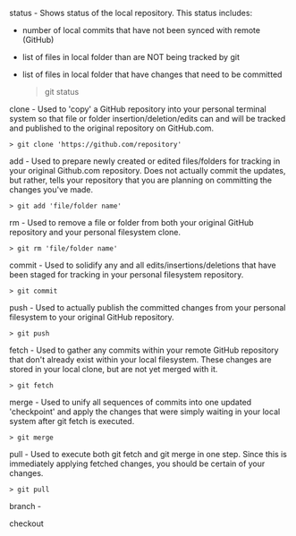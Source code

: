 status - Shows status of the local repository. This status includes:
- number of local commits that have not been synced with remote (GitHub)
- list of files in local folder than are NOT being tracked by git
- list of files in local folder that have changes that need to be committed

	> git status

clone - Used to 'copy' a GitHub repository into your personal terminal system so that file or folder insertion/deletion/edits can and will be tracked and published to the original repository on GitHub.com. 

	> git clone 'https://github.com/repository'  

add - Used to prepare newly created or edited files/folders for tracking in your original Github.com repository. Does not actually commit the updates, but rather, tells your repository that you are planning on committing the changes you've made.  

	> git add 'file/folder name'

rm - Used to remove a file or folder from both your original GitHub repository and your personal filesystem clone. 

	> git rm 'file/folder name'

commit - Used to solidify any and all edits/insertions/deletions that have been staged for tracking in your personal filesystem repository.  

	> git commit 

push - Used to actually publish the committed changes from your personal filesystem to your original GitHub repository. 

	> git push 

fetch - Used to gather any commits within your remote GitHub repository that don't already exist within your local filesystem. These changes are stored in your local clone, but are not yet merged with it. 

	> git fetch 

merge - Used to unify all sequences of commits into one updated 'checkpoint' and apply the changes that were simply waiting in your local system after git fetch is executed. 

	> git merge 

pull - Used to execute both git fetch and git merge in one step. Since this is immediately applying fetched changes, you should be certain of your changes.

	> git pull 

branch - 

checkout
